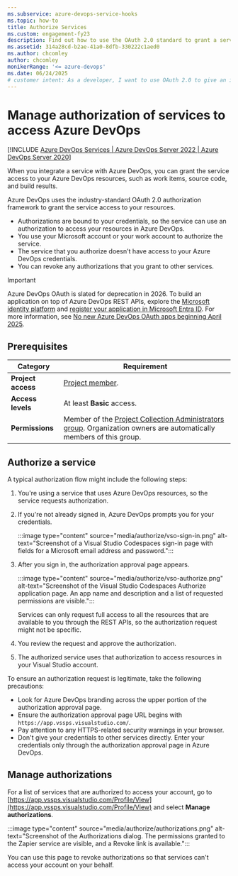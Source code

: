 ```yaml
---
ms.subservice: azure-devops-service-hooks
ms.topic: how-to
title: Authorize Services 
ms.custom: engagement-fy23
description: Find out how to use the OAuth 2.0 standard to grant a service access your Azure DevOps resources when you integrate that service with Azure DevOps.
ms.assetid: 314a28cd-b2ae-41a0-8dfb-330222c1aed0
ms.author: chcomley
author: chcomley
monikerRange: '<= azure-devops'
ms.date: 06/24/2025
# customer intent: As a developer, I want to use OAuth 2.0 to give an integrated service access to my Azure DevOps resources so that I don't have to give the service my Azure credentials.
---
```


#  Manage authorization of services to access Azure DevOps 

[!INCLUDE [Azure DevOps Services | Azure DevOps Server 2022 | Azure DevOps Server 2020](../includes/version-gt-eq-2020.md)]

When you integrate a service with Azure DevOps, you can grant the service access to your Azure DevOps resources, such as work items, source code, and build results.

Azure DevOps uses the industry-standard OAuth 2.0 authorization framework to grant the service access to your resources.

- Authorizations are bound to your credentials, so the service can use an authorization to access your resources in Azure DevOps.
- You use your Microsoft account or your work account to authorize the service.
- The service that you authorize doesn't have access to your Azure DevOps credentials.
- You can revoke any authorizations that you grant to other services.

> [!IMPORTANT]
> Azure DevOps OAuth is slated for deprecation in 2026. To build an application on top of Azure DevOps REST APIs, explore the [Microsoft identity platform](/entra/identity-platform/v2-overview) and [register your application in Microsoft Entra ID](/entra/identity-platform/quickstart-register-app). For more information, see [No new Azure DevOps OAuth apps beginning April 2025](https://devblogs.microsoft.com/devops/no-new-azure-devops-oauth-apps/).

## Prerequisites

| Category | Requirement |
|--------------|-------------|
| **Project access** | [Project member](../organizations/security/add-users-team-project.md). |
| **Access levels** | At least **Basic** access. |
|**Permissions**| Member of the [Project Collection Administrators group](../organizations/security/look-up-project-collection-administrators.md). Organization owners are automatically members of this group.|

## Authorize a service

A typical authorization flow might include the following steps:

1. You're using a service that uses Azure DevOps resources, so the service requests authorization.

1. If you're not already signed in, Azure DevOps prompts you for your credentials.

   :::image type="content" source="media/authorize/vso-sign-in.png" alt-text="Screenshot of a Visual Studio Codespaces sign-in page with fields for a Microsoft email address and password.":::

1. After you sign in, the authorization approval page appears.

   :::image type="content" source="media/authorize/vso-authorize.png" alt-text="Screenshot of the Visual Studio Codespaces Authorize application page. An app name and description and a list of requested permissions are visible.":::

   Services can only request full access to all the resources that are available to you through the REST APIs, so the authorization request might not be specific.

1. You review the request and approve the authorization.

1. The authorized service uses that authorization to access resources in your Visual Studio account.

To ensure an authorization request is legitimate, take the following precautions:

- Look for Azure DevOps branding across the upper portion of the authorization approval page.
- Ensure the authorization approval page URL begins with `https://app.vssps.visualstudio.com/`.
- Pay attention to any HTTPS-related security warnings in your browser.
- Don't give your credentials to other services directly. Enter your credentials only through the authorization approval page in Azure DevOps.

## Manage authorizations

For a list of services that are authorized to access your account, go to [https://app.vssps.visualstudio.com/Profile/View](https://app.vssps.visualstudio.com/Profile/View)
and select **Manage authorizations**.

:::image type="content" source="media/authorize/authorizations.png" alt-text="Screenshot of the Authorizations dialog. The permissions granted to the Zapier service are visible, and a Revoke link is available.":::

You can use this page to revoke authorizations so that services can't access your account on your behalf.
